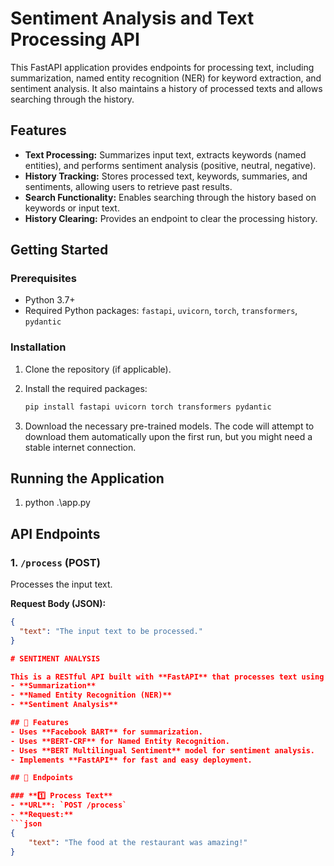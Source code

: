 # Sentiment Analysis and Text Processing API

This FastAPI application provides endpoints for processing text, including summarization, named entity recognition (NER) for keyword extraction, and sentiment analysis. It also maintains a history of processed texts and allows searching through the history.

## Features

*   **Text Processing:** Summarizes input text, extracts keywords (named entities), and performs sentiment analysis (positive, neutral, negative).
*   **History Tracking:** Stores processed text, keywords, summaries, and sentiments, allowing users to retrieve past results.
*   **Search Functionality:** Enables searching through the history based on keywords or input text.
*   **History Clearing:** Provides an endpoint to clear the processing history.

## Getting Started

### Prerequisites

*   Python 3.7+
*   Required Python packages: `fastapi`, `uvicorn`, `torch`, `transformers`, `pydantic`

### Installation

1.  Clone the repository (if applicable).
2.  Install the required packages:

    ```bash
    pip install fastapi uvicorn torch transformers pydantic
    ```

3.  Download the necessary pre-trained models. The code will attempt to download them automatically upon the first run, but you might need a stable internet connection.

## Running the Application

1.  python .\app.py

## API Endpoints

### 1. `/process` (POST)

Processes the input text.

**Request Body (JSON):**

```json
{
  "text": "The input text to be processed."
}

# SENTIMENT ANALYSIS

This is a RESTful API built with **FastAPI** that processes text using a **pre-trained Large Language Model (LLM)**. It provides:
- **Summarization**
- **Named Entity Recognition (NER)**
- **Sentiment Analysis**

## 🚀 Features
- Uses **Facebook BART** for summarization.
- Uses **BERT-CRF** for Named Entity Recognition.
- Uses **BERT Multilingual Sentiment** model for sentiment analysis.
- Implements **FastAPI** for fast and easy deployment.

## 📌 Endpoints

### **1️⃣ Process Text**
- **URL**: `POST /process`
- **Request:**
```json
{
    "text": "The food at the restaurant was amazing!"
}
